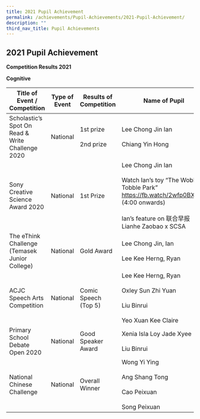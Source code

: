 ```yaml
---
title: 2021 Pupil Achievement
permalink: /achievements/Pupil-Achievements/2021-Pupil-Achievement/
description: ""
third_nav_title: Pupil Achievements
---
```

## 2021 Pupil Achievement 

**Competition Results 2021**

**Cognitive**

| Title of Event / Competition                     | Type of Event | Results of Competition     | Name of Pupil                                                                                                                                                              | Class                    |
|--------------------------------------------------|---------------|----------------------------|----------------------------------------------------------------------------------------------------------------------------------------------------------------------------|--------------------------|
| Scholastic’s Spot On Read & Write Challenge 2020 | National      | 1st prize<br><br>2nd prize | Lee Chong Jin Ian<br><br>Chiang Yin Hong                                                                                                                                   | 5H<br><br>4B             |
| Sony Creative Science Award 2020                 | National      | 1st Prize                  | Lee Chong Jin Ian<br><br>Watch Ian’s toy “The Wobble Tobble Park”<br>https://fb.watch/2wfp0BX5l-/  (4:00 onwards)<br><br>Ian’s feature on 联合早报<br>Lianhe Zaobao x SCSA | 5H                       |
| The eThink Challenge (Temasek Junior College)    | National      | Gold Award                 | Lee Chong Jin, Ian<br><br>Lee Kee Herng, Ryan                                                                                                                              | 5H<br><br>5H             |
| ACJC Speech Arts Competition                     | National      | Comic Speech (Top 5)       | Lee Kee Herng, Ryan<br><br>Oxley Sun Zhi Yuan<br><br>Liu Binrui<br><br>Yeo Xuan Kee Claire                                                                                         | 5H<br><br>5H<br><br>5H<br><br>5I |
| Primary School Debate Open 2020                  | National      | Good Speaker Award         | Xenia Isla Loy Jade Xyee<br><br>Liu Binrui                                                                                                                                 | 5D<br><br>5H             |
| National Chinese Challenge                       | National      | Overall Winner             | Wong Yi Ying<br><br>Ang Shang Tong<br><br>Cao Peixuan<br><br>Song Peixuan                                                                                                          | 6I<br><br>5I<br><br>5A<br><br>5G |